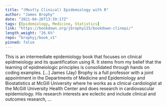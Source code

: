 ```yaml
---
title: "(Mostly Clinical) Epidemiology with R"
author: "James Brophy"
date: "2021-04-26T13:39:17Z"
tags: [Epidemiology, Medicine, Statistics]
link: "https://bookdown.org/jbrophy115/bookdown-clinepi/"
length_weight: "26.6%"
repo: "brophyj/book_v1"
pinned: false
---
```


This is an intermediate epidemiology book that focuses on clinical epidmeiology and its quantification using R. It stems from my belief that the learning of epidmeiologic principles is consolidated through hands on coding examples. [...] James (Jay) Brophy is a full professor with a joint appointment in the Departments of Medicine and Epidemiology and Biostatistics at McGill University where he works as a clinical cardiologist at the McGill University Health Center and does research in cardiovascular epidemiology. His research interests are eclectic and include clinical and outcomes research,  ...
